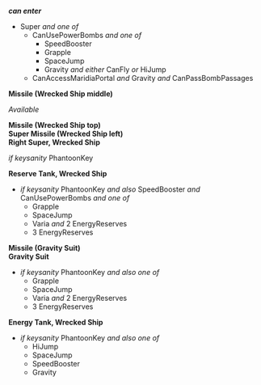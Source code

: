 ﻿***can enter***

- Super *and one of*
  - CanUsePowerBombs *and one of*
    - SpeedBooster
    - Grapple
    - SpaceJump
    - Gravity *and either* CanFly *or* HiJump
  - CanAccessMaridiaPortal *and* Gravity *and* CanPassBombPassages

**Missile (Wrecked Ship middle)**

*Available*

**Missile (Wrecked Ship top)**  
**Super Missile (Wrecked Ship left)**  
**Right Super, Wrecked Ship**

*if keysanity* PhantoonKey

**Reserve Tank, Wrecked Ship**

- *if keysanity* PhantoonKey *and also* SpeedBooster *and* CanUsePowerBombs *and one of*
  - Grapple
  - SpaceJump
  - Varia *and* 2 EnergyReserves
  - 3 EnergyReserves

**Missile (Gravity Suit)**  
**Gravity Suit**

- *if keysanity* PhantoonKey *and also one of*
  - Grapple
  - SpaceJump
  - Varia *and* 2 EnergyReserves
  - 3 EnergyReserves

**Energy Tank, Wrecked Ship**

- *if keysanity* PhantoonKey *and also one of*
  - HiJump
  - SpaceJump
  - SpeedBooster
  - Gravity
